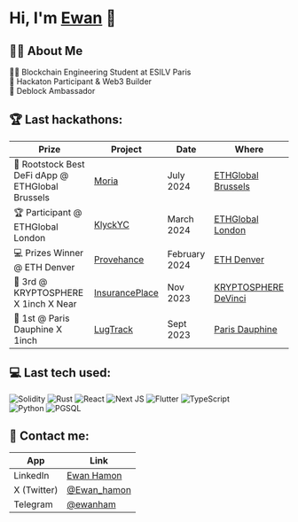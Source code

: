 <h1>Hi, I'm <a href="https://www.linkedin.com/in/ewan-hamon/">Ewan</a> 👋</h1>

<h2>👨‍💻 About Me</h2>
👨‍🎓 Blockchain Engineering Student at ESILV Paris <br>🥇 Hackaton Participant & Web3 Builder <br> 🏦 Deblock Ambassador



<h2>🏆 Last hackathons:</h2>

| Prize | Project | Date | Where |
| --- | --- | --- | --- |
| 🥇 Rootstock Best DeFi dApp @ ETHGlobal Brussels | [Moria](https://ethglobal.com/showcase/moria-td3dh) | July 2024 | [ETHGlobal Brussels](https://ethglobal.com/events/brussels) |
| 🏆 Participant @ ETHGlobal London | [KlyckYC](https://ethglobal.com/showcase/klickyc-kp375) | March 2024 | [ETHGlobal London](https://ethglobal.com/) |
| 💻 Prizes Winner @ ETH Denver | [Provehance](https://devfolio.co/projects/rrrr-0de5) | February 2024 | [ETH Denver](https://www.ethdenver.com/) |
| 🥉 3rd @ KRYPTOSPHERE X 1inch X Near | [InsurancePlace](https://github.com/Ewuly/InsurancePlace) | Nov 2023 | [KRYPTOSPHERE DeVinci](https://twitter.com/KRYPTOSPHERE) |
| 🥇 1st @ Paris Dauphine X 1inch | [LugTrack](https://github.com/Ewuly/lugtrack) | Sept 2023 | [Paris Dauphine](https://dauphine.psl.eu/)

<h2> 💻 Last tech used:</h2>

![Solidity](https://img.shields.io/badge/Solidity-%23363636.svg?style=for-the-badge&logo=solidity&logoColor=white)
![Rust](https://img.shields.io/badge/Rust-000000?style=for-the-badge&logo=rust&logoColor=white)
![React](https://img.shields.io/badge/react-%2320232a.svg?style=for-the-badge&logo=react&logoColor=%2361DAFB)
![Next JS](https://img.shields.io/badge/Next-black?style=for-the-badge&logo=next.js&logoColor=white)
![Flutter](https://img.shields.io/badge/Flutter-02569B?style=for-the-badge&logo=flutter&logoColor=white)
![TypeScript](https://img.shields.io/badge/typescript-%23007ACC.svg?style=for-the-badge&logo=typescript&logoColor=white)  
![Python](https://img.shields.io/badge/python-3670A0?style=for-the-badge&logo=python&logoColor=ffdd54)
![PGSQL](https://img.shields.io/badge/PostgreSQL-316192?style=for-the-badge&logo=postgresql&logoColor=white)

<h2>🔗 Contact me:</h2>

| App | Link |
| --- | --- |
| LinkedIn | [Ewan Hamon](https://www.linkedin.com/in/ewan-hamon/) |
| X (Twitter) | [@Ewan_hamon](https://twitter.com/Ewan_hamon) |
| Telegram | [@ewanham](https://t.me/ewanham) |
